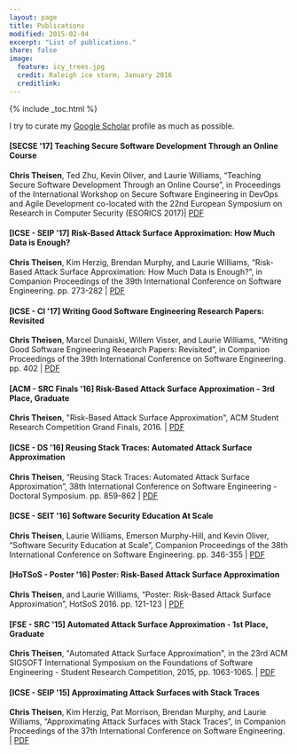 ```yaml
---
layout: page
title: Publications
modified: 2015-02-04
excerpt: "List of publications."
share: false
image:
  feature: icy_trees.jpg
  credit: Raleigh ice storm, January 2016
  creditlink:
---
```


{% include _toc.html %}

I try to curate my [Google Scholar](https://scholar.google.com/citations?hl=en&user=KTbdJvYAAAAJ&sortby=pubdate) profile as much as possible.

#### [SECSE '17] Teaching Secure Software Development Through an Online Course

**Chris Theisen**, Ted Zhu, Kevin Oliver, and Laurie Williams, “Teaching Secure Software Development Through an Online Course”, in Proceedings of the International Workshop on Secure Software Engineering in DevOps and Agile Development
co-located with the 22nd European Symposium on Research in Computer Security (ESORICS 2017)| <a href="http://ceur-ws.org/Vol-1977/paper3.pdf" class="btn btn-info">PDF</a>

#### [ICSE - SEIP '17] Risk-Based Attack Surface Approximation: How Much Data is Enough?

**Chris Theisen**, Kim Herzig, Brendan Murphy, and Laurie Williams, “Risk-Based Attack Surface Approximation: How Much Data is Enough?”, in Companion Proceedings of the 39th International Conference on Software Engineering. pp. 273-282 | <a href="https://github.com/theisencr/theisencr.github.io/blob/master/assets/pubs/ICSE2017_SEIP_sampling_preprint.pdf" class="btn btn-info">PDF</a>

#### [ICSE - CI '17] Writing Good Software Engineering Research Papers: Revisited

**Chris Theisen**, Marcel Dunaiski, Willem Visser, and Laurie Williams, “Writing Good Software Engineering Research Papers: Revisited”, in Companion Proceedings of the 39th International Conference on Software Engineering. pp. 402 | <a href="https://github.com/theisencr/theisencr.github.io/blob/master/assets/pubs/ICSE2017_CI.pdf" class="btn btn-info">PDF</a>

#### [ACM - SRC Finals '16] Risk-Based Attack Surface Approximation - **3rd Place, Graduate**

**Chris Theisen**, "Risk-Based Attack Surface Approximation", ACM Student Research Competition Grand Finals, 2016. | <a href="http://src.acm.org/2016/ChristopherTheisen.pdf" class="btn btn-info">PDF</a>

#### [ICSE - DS '16] Reusing Stack Traces: Automated Attack Surface Approximation

**Chris Theisen**, “Reusing Stack Traces: Automated Attack Surface Approximation”, 38th International Conference on Software Engineering - Doctoral Symposium. pp. 859-862 | <a href="https://github.com/theisencr/theisencr.github.io/blob/master/assets/pubs/DoctoralSymposium_preprint.pdf" class="btn btn-info">PDF</a>

#### [ICSE - SEIT '16] Software Security Education At Scale

**Chris Theisen**, Laurie Williams, Emerson Murphy-Hill, and Kevin Oliver, “Software Security Education at Scale”, Companion Proceedings of the 38th International Conference on Software Engineering. pp. 346-355 | <a href="https://github.com/theisencr/theisencr.github.io/blob/master/assets/pubs/ICSE2016_SEET_preprint.pdf" class="btn btn-info">PDF</a>

#### [HoTSoS - Poster '16] Poster: Risk-Based Attack Surface Approximation

**Chris Theisen**, and Laurie Williams, “Poster: Risk-Based Attack Surface Approximation”, HotSoS 2016. pp. 121-123 | <a href="https://github.com/theisencr/theisencr.github.io/blob/master/assets/pubs/HoTSoS2016_poster.pdf" class="btn btn-info">PDF</a>

#### [FSE - SRC '15] Automated Attack Surface Approximation - **1st Place, Graduate**

**Chris Theisen**, "Automated Attack Surface Approximation", in the 23rd ACM SIGSOFT International Symposium on the Foundations of Software Engineering - Student Research Competition, 2015, pp. 1063-1065. | <a href="https://github.com/theisencr/theisencr.github.io/blob/master/assets/pubs/SRFSE_final.pdf" class="btn btn-info">PDF</a>

#### [ICSE - SEIP '15] Approximating Attack Surfaces with Stack Traces

**Chris Theisen**, Kim Herzig, Pat Morrison, Brendan Murphy, and Laurie Williams, “Approximating Attack Surfaces with Stack Traces”, in Companion Proceedings of the 37th International Conference on Software Engineering. | <a href="http://research.microsoft.com/pubs/238352/Aproximating%20Attack%20Surfaces%20with%20Stack%20Traces.pdf" class="btn btn-info">PDF</a>
